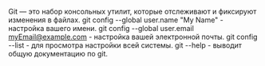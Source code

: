 Git — это набор консольных утилит, которые отслеживают и фиксируют изменения в файлах.
git config --global user.name "My Name" - настройка вашего имени.
git config --global user.email myEmail@example.com - настройка вашей электронной почты.
git config --list - для просмотра настройки всей системы.
git --help - выводит общую документацию по git.